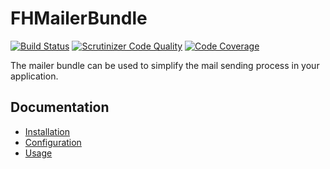 FHMailerBundle
============
[![Build Status](https://travis-ci.org/freshheads/FHMailerBundle.png?branch=develop)](https://travis-ci.org/freshheads/FHMailerBundle)
[![Scrutinizer Code Quality](https://scrutinizer-ci.com/g/freshheads/FHMailerBundle/badges/quality-score.png?b=develop)](https://scrutinizer-ci.com/g/freshheads/FHMailerBundle/?branch=develop)
[![Code Coverage](https://scrutinizer-ci.com/g/freshheads/FHMailerBundle/badges/coverage.png?b=develop)](https://scrutinizer-ci.com/g/freshheads/FHMailerBundle/?branch=develop)

The mailer bundle can be used to simplify the mail sending process in your application.

Documentation
-------------

- [Installation](support/docs/installation.md)
- [Configuration](support/docs/configuration.md)
- [Usage](support/docs/usage.md)
